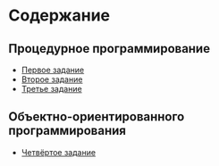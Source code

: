# Содержание
## Процедурное программирование
* [Первое задание](/doc/lesson-001.md)
* [Второе задание](/doc/lesson-002.md)
* [Третье задание](/doc/lesson-003.md)
## Объектно-ориентированного программирования

* [Четвёртое задание](/doc/lesson-004.md)


